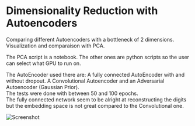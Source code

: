 # Dimensionality Reduction with Autoencoders

Comparing different Autoencoders with a bottleneck of 2 dimensions. Visualization and comparaison with PCA.  <br />

The PCA script is a notebook. The other ones are python scripts so the user can select what GPU to run on. <br />

The AutoEncoder used there are: A fully connected AutoEncoder with and without dropout. A Convolutional Autoencoder and an Adversarial Autoencoder (Gaussian Prior). <br />
The tests were done with between 50 and 100 epochs.<br />
The fully connected network seem to be alright at reconstructing the digits but the embedding space is not great compared to the Convolutional one.<br />


![Screenshot](ImageEncoder.png)